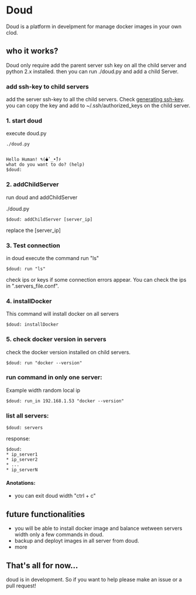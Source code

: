 # Doud

Doud is a platform in develpment for manage docker images in your own clod.

## who it works?

Doud only require add the parent server ssh key on all the child server and python 2.x installed.
then you can run ./doud.py and add a child Server.

### add ssh-key to child servers
add the server ssh-key to all the child servers. Check [generating ssh-key](https://help.github.com/articles/generating-an-ssh-key/).
you can copy the key and add to ~/.ssh/authorized_keys on the child server.

### 1. start doud
execute doud.py

```
./doud.py


Hello Human! ٩(̾●̾ _•̃̾)۶
what do you want to do? (help)
$doud:
```

### 2. addChildServer
run doud and addChildServer

  ./doud.py

```
$doud: addChildServer [server_ip]
```
replace the [server_ip]

### 3. Test connection

in doud execute the command run "ls"

```
$doud: run "ls"
```

check ips or keys if some connection errors appear. You can check the ips in ".servers_file.conf".

### 4. installDocker

This command will install docker on all servers

```
$doud: installDocker
```

### 5. check docker version in servers
check the docker version installed on child servers.

```
$doud: run "docker --version"
```

### run command in only one server:

Example width random local ip

```
$doud: run_in 192.168.1.53 "docker --version"
```

### list all servers:

```
$doud: servers
```

response:
```
$doud:
* ip_server1
* ip_server2
* ...
* ip_serverN
```


#### Anotations:

* you can exit doud width "ctrl + c"

## future functionalities
* you will be able to install docker image and balance wetween servers width only a few commands in doud.
* backup and deployt images in all server from doud.
* more

## That's all for now...
doud is in development. So if you want to help please make an issue or a pull request!
